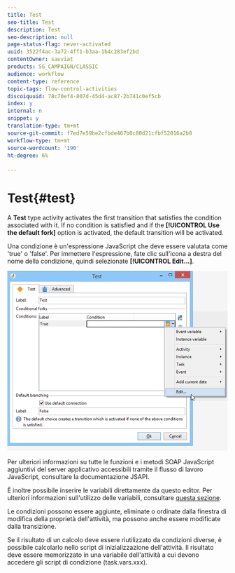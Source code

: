 ```yaml
---
title: Test
seo-title: Test
description: Test
seo-description: null
page-status-flag: never-activated
uuid: 3522f4ac-3a72-4ff1-b3aa-1b4c283ef2bd
contentOwner: sauviat
products: SG_CAMPAIGN/CLASSIC
audience: workflow
content-type: reference
topic-tags: flow-control-activities
discoiquuid: 78c70ef4-807d-45d4-ac87-2b741c0ef5cb
index: y
internal: n
snippet: y
translation-type: tm+mt
source-git-commit: f7ed7e59be2cfbde467b0c80d21cfbf52016a2b8
workflow-type: tm+mt
source-wordcount: '190'
ht-degree: 6%

---
```



# Test{#test}

A **Test** type activity activates the first transition that satisfies the condition associated with it. If no condition is satisfied and if the **[!UICONTROL Use the default fork]** option is activated, the default transition will be activated.

Una condizione è un&#39;espressione JavaScript che deve essere valutata come &#39;true&#39; o &#39;false&#39;. Per immettere l&#39;espressione, fate clic sull&#39;icona a destra del nome della condizione, quindi selezionate **[!UICONTROL Edit...]**.

![](assets/edit_test.png)

Per ulteriori informazioni su tutte le funzioni e i metodi SOAP JavaScript aggiuntivi del server applicativo accessibili tramite il flusso di lavoro JavaScript, consultare la documentazione [](https://docs.adobe.com/content/help/en/campaign-classic/technicalresources/api/index.html)JSAPI.

È inoltre possibile inserire le variabili direttamente da questo editor. Per ulteriori informazioni sull&#39;utilizzo delle variabili, consultare [questa sezione](../../workflow/using/javascript-scripts-and-templates.md#variables).

Le condizioni possono essere aggiunte, eliminate o ordinate dalla finestra di modifica della proprietà dell&#39;attività, ma possono anche essere modificate dalla transizione.

Se il risultato di un calcolo deve essere riutilizzato da condizioni diverse, è possibile calcolarlo nello script di inizializzazione dell&#39;attività. Il risultato deve essere memorizzato in una variabile dell&#39;attività a cui devono accedere gli script di condizione (task.vars.xxx).
